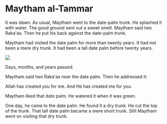 Maytham al-Tammar
=================

It was dawn. As usual, Maytham went to the date-palm trunk. He splashed
it with water. The good ground sent out a sweet smell. Maytham said two
Raka'as. Then he put his back against the date-palm trunk.

Maytham had visited the date palm for more than twenty years. It had not
been a mere dry trunk. It had been a tall date palm before twenty years.

![](http://beta.al-islam.org/sites/default/files/pg6a.jpg)

Days, months, and years passed.

Maytham said two Raka'as near the date palm. Then he addressed it:

Allah has created you for me. And He has created me for you.

Maytham liked that date palm. He watered it when it was green.

One day, he came to the date palm. He found it a dry trunk. He cut the
top of the trunk. That tall date palm became a mere short trunk. Still
Maytham went on visiting that dry trunk.


